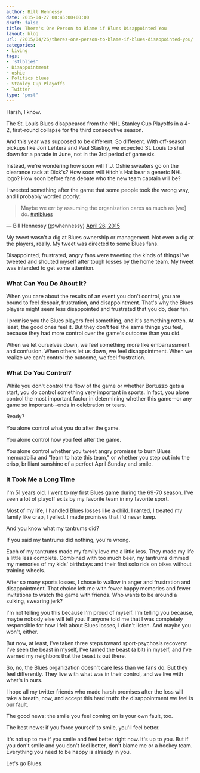 ```yaml
---
author: Bill Hennessy
date: 2015-04-27 00:45:00+00:00
draft: false
title: There's One Person to Blame if Blues Disappointed You
layout: blog
url: /2015/04/26/theres-one-person-to-blame-if-blues-disappointed-you/
categories:
- Living
tags:
- 'stlblies'
- Disappointment
- oshie
- Politics blues
- Stanley Cup Playoffs
- Twitter
type: "post"
---
```


Harsh, I know.

The St. Louis Blues disappeared from the NHL Stanley Cup Playoffs in a 4-2, first-round collapse for the third consecutive season.

And this year was supposed to be different. So different. With off-season pickups like Jori Lehtera and Paul Stastny, we expected St. Louis to shut down for a parade in June, not in the 3rd period of game six.

Instead, we're wondering how soon will T.J. Oshie sweaters go on the clearance rack at Dick's? How soon will Hitch's Hat bear a generic NHL logo? How soon before fans debate who the new team captain will be?

I tweeted something after the game that some people took the wrong way, and I probably worded poorly:



> Maybe we err by assuming the organization cares as much as [we] do. [#stlblues](https://twitter.com/hashtag/stlblues?src=hash)

— Bill Hennessy (@whennessy) [April 26, 2015](https://twitter.com/whennessy/status/592453793905803265)




My tweet wasn't a dig at Blues ownership or management. Not even a dig at the players, really. My tweet was directed to some Blues fans.

Disappointed, frustrated, angry fans were tweeting the kinds of things I've tweeted and shouted myself after tough losses by the home team. My tweet was intended to get some attention.



### What Can You Do About It?



When you care about the results of an event you don't control, you are bound to feel despair, frustration, and disappointment. That's why the Blues players might seem less disappointed and frustrated that you do, dear fan.

I promise you the Blues players feel something, and it's something rotten. At least, the good ones feel it. But they don't feel the same things you feel, because they had more control over the game's outcome than you did.

When we let ourselves down, we feel something more like embarrassment and confusion. When others let us down, we feel disappointment. When we realize we can't control the outcome, we feel frustration.



### What Do You Control?



While you don't control the flow of the game or whether Bortuzzo gets a start, you do control something very important in sports. In fact, you alone control the most important factor in determining whether this game--or any game so important--ends in celebration or tears.

Ready?

You alone control what you do after the game.

You alone control how you feel after the game.

You alone control whether you tweet angry promises to burn Blues memorabilia and "learn to hate this team," or whether you step out into the crisp, brilliant sunshine of a perfect April Sunday and smile.



### It Took Me a Long Time



I'm 51 years old. I went to my first Blues game during the 69-70 season. I've seen a lot of playoff exits by my favorite team in my favorite sport.

Most of my life, I handled Blues losses like a child. I ranted, I treated my family like crap, I yelled. I made promises that I'd never keep.

And you know what my tantrums did?

If you said my tantrums did nothing, you're wrong.

Each of my tantrums made my family love me a little less. They made my life a little less complete. Combined with too much beer, my tantrums dimmed my memories of my kids' birthdays and their first solo rids on bikes without training wheels.

After so many sports losses, I chose to wallow in anger and frustration and disappointment. That choice left me with fewer happy memories and fewer invitations to watch the game with friends. Who wants to be around a sulking, swearing jerk?

I'm not telling you this because I'm proud of myself. I'm telling you because, maybe nobody else will tell you. If anyone told me that I was completely responsible for how I felt about Blues losses, I didn't listen. And maybe you won't, either.

But now, at least, I've taken three steps toward sport-psychosis recovery: I've seen the beast in myself, I've tamed the beast (a bit) in myself, and I've warned my neighbors that the beast is out there.

So, no, the Blues organization doesn't care less than we fans do. But they feel differently. They live with what was in their control, and we live with what's in ours.

I hope all my twitter friends who made harsh promises after the loss will take a breath, now, and accept this hard truth: the disappointment we feel is our fault.

The good news: the smile you feel coming on is your own fault, too.

The best news: if you force yourself to smile, you'll feel better.

It's not up to me if you smile and feel better right now. It's up to you. But if you don't smile and you don't feel better, don't blame me or a hockey team. Everything you need to be happy is already in you.

Let's go Blues.


